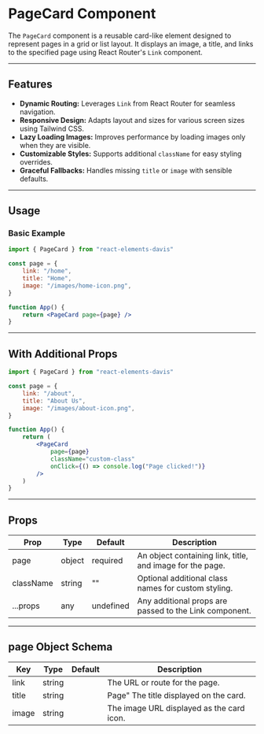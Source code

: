 # PageCard Component

The `PageCard` component is a reusable card-like element designed to represent pages in a grid or list layout. It displays an image, a title, and links to the specified page using React Router's `Link` component.

---

## Features

-   **Dynamic Routing:** Leverages `Link` from React Router for seamless navigation.
-   **Responsive Design:** Adapts layout and sizes for various screen sizes using Tailwind CSS.
-   **Lazy Loading Images:** Improves performance by loading images only when they are visible.
-   **Customizable Styles:** Supports additional `className` for easy styling overrides.
-   **Graceful Fallbacks:** Handles missing `title` or `image` with sensible defaults.

---

## Usage

### Basic Example

```jsx
import { PageCard } from "react-elements-davis"

const page = {
    link: "/home",
    title: "Home",
    image: "/images/home-icon.png",
}

function App() {
    return <PageCard page={page} />
}
```

---

## With Additional Props

```jsx
import { PageCard } from "react-elements-davis"

const page = {
    link: "/about",
    title: "About Us",
    image: "/images/about-icon.png",
}

function App() {
    return (
        <PageCard
            page={page}
            className="custom-class"
            onClick={() => console.log("Page clicked!")}
        />
    )
}
```

---

## Props

| Prop      | Type   | Default   | Description                                               |
| --------- | ------ | --------- | --------------------------------------------------------- |
| page      | object | required  | An object containing link, title, and image for the page. |
| className | string | ""        | Optional additional class names for custom styling.       |
| ...props  | any    | undefined | Any additional props are passed to the Link component.    |

---

## page Object Schema

| Key   | Type   | Default | Description                               |
| ----- | ------ | ------- | ----------------------------------------- |
| link  | string |         | The URL or route for the page.            |
| title | string |         | Page" The title displayed on the card.    |
| image | string |         | The image URL displayed as the card icon. |
